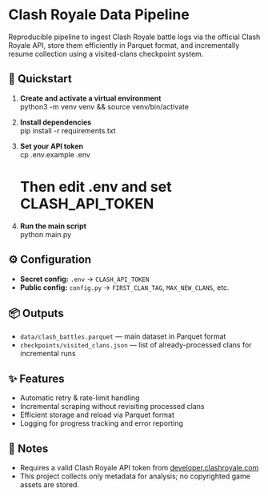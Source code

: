 # Clash Royale Data Pipeline

Reproducible pipeline to ingest Clash Royale battle logs via the official Clash Royale API, store them efficiently in Parquet format, and incrementally resume collection using a visited-clans checkpoint system.

## 🚀 Quickstart
1. **Create and activate a virtual environment**  
   python3 -m venv venv && source venv/bin/activate

2. **Install dependencies**  
   pip install -r requirements.txt

3. **Set your API token**  
   cp .env.example .env  
   # Then edit .env and set CLASH_API_TOKEN

4. **Run the main script**  
   python main.py

## ⚙️ Configuration
- **Secret config:** `.env` → `CLASH_API_TOKEN`
- **Public config:** `config.py` → `FIRST_CLAN_TAG`, `MAX_NEW_CLANS`, etc.

## 📦 Outputs
- `data/clash_battles.parquet` — main dataset in Parquet format
- `checkpoints/visited_clans.json` — list of already-processed clans for incremental runs

## ✨ Features
- Automatic retry & rate-limit handling
- Incremental scraping without revisiting processed clans
- Efficient storage and reload via Parquet format
- Logging for progress tracking and error reporting

## 📝 Notes
- Requires a valid Clash Royale API token from [developer.clashroyale.com](https://developer.clashroyale.com)
- This project collects only metadata for analysis; no copyrighted game assets are stored.